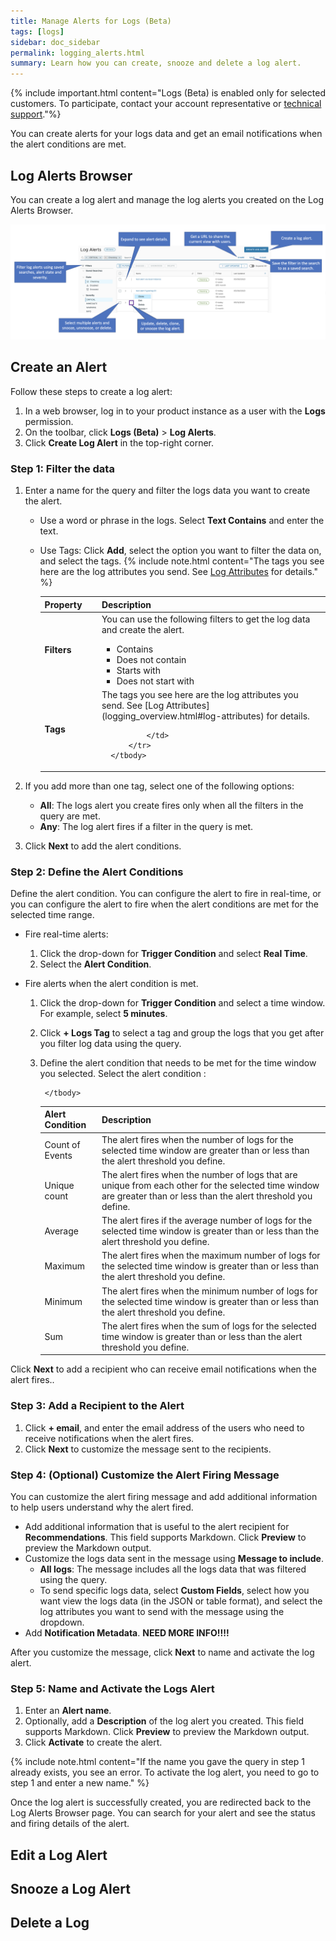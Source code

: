 ```yaml
---
title: Manage Alerts for Logs (Beta)
tags: [logs]
sidebar: doc_sidebar
permalink: logging_alerts.html
summary: Learn how you can create, snooze and delete a log alert.
---
```


{% include important.html content="Logs (Beta) is enabled only for selected customers. To participate, contact your account representative or [technical support](wavefront_support_feedback.html#support)."%}

You can create alerts for your logs data and get an email notifications when the alert conditions are met.

## Log Alerts Browser

You can create a log alert and manage the log alerts you created on the Log Alerts Browser.

![An annotated screenshot of the log alert browser.](images/logging_log_alerts_borwser.png)

## Create an Alert

Follow these steps to create a log alert:

1. In a web browser, log in to your product instance as a user with the **Logs** permission.
1. On the toolbar, click **Logs (Beta)** > **Log Alerts**.
1. Click **Create Log Alert** in the top-right corner.

### Step 1: Filter the data

1. Enter a name for the query and filter the logs data you want to create the alert.
    * Use a word or phrase in the logs. Select **Text Contains** and enter the text.
    * Use Tags: Click **Add**, select the option you want to filter the data on, and select the tags.
        {% include note.html content="The tags you see here are the log attributes you send. See [Log Attributes](logging_overview.html#log-attributes) for details." %}

        <table style="width: 100%;">
            <thead>
                <tr>
                    <th width="20%">
                        Property
                    </th>
                    <th width="80%">
                        Description
                    </th>
                </tr>
            </thead>
            <tbody>
                <tr>
                    <td>
                        <b> Filters </b>   
                    </td>
                    <td>
                        You can use the following filters to get the log data and create the alert.
                        <ul>
                            <li>
                                Contains
                            </li>
                            <li>
                                Does not contain
                            </li>
                            <li>
                                Starts with
                            </li>
                            <li>
                                Does not start with
                            </li>
                        </ul>
                    </td>
                </tr>
                <tr>
                    <td>
                        <b> Tags </b>
                    </td>
                    <td markdown="span">
                        The tags you see here are the log attributes you send. See [Log Attributes](logging_overview.html#log-attributes) for details.
                                
                    </td>
                </tr>
            </tbody>
        </table>

1. If you add more than one tag, select one of the following options:
    * **All**: The logs alert you create fires only when all the filters in the query are met.
    * **Any**: The log alert fires if a filter in the query is met.

1. Click **Next** to add the alert conditions.

### Step 2: Define the Alert Conditions
Define the alert condition. You can configure the alert to fire in real-time, or you can configure the alert to fire when the alert conditions are met for the selected time range.

* Fire real-time alerts:  
    1. Click the drop-down for **Trigger Condition** and select **Real Time**.
    1. Select the **Alert Condition**.

* Fire alerts when the alert condition is met.
    1. Click the drop-down for **Trigger Condition** and select a time window. For example, select **5 minutes**.
    1. Click **+ Logs Tag** to select a tag and group the logs that you get after you filter log data using the query.
    1. Define the alert condition that needs to be met for the time window you selected. Select the alert condition :
        <table style="width: 100%;">
            <thead>
                <tr>
                    <th width="20%">
                        Alert Condition
                    </th>
                    <th width="80%">
                        Description
                    </th>
                </tr>
            </thead>
            <tbody>
                <tr>
                    <td>
                        Count of Events  
                    </td>
                    <td>
                        The alert fires when the number of logs for the selected time window are greater than or less than the alert threshold you define.  
                    </td>
                </tr>
                <tr>
                    <td>
                        Unique count
                    </td>
                    <td>
                        The alert fires when the number of logs that are unique from each other for the selected time window are greater than or less than the alert threshold you define.          
                    </td>
                </tr>
                <tr>
                    <td>
                        Average
                    </td>
                    <td>
                       The alert fires if the average number of logs for the selected time window is greater than or less than the alert threshold you define.             
                    </td>
                </tr>
                <tr>
                    <td>
                           Maximum
                    </td>
                    <td>
                        The alert fires when the maximum number of logs for the selected time window is greater than or less than the alert threshold you define.       
                    </td>
                </tr>
                <tr>
                    <td>
                        Minimum
                    </td>
                    <td>
                         The alert fires when the minimum number of logs for the selected time window is greater than or less than the alert threshold you define.             
                    </td>
                </tr>
                <tr>
                    <td>
                        Sum
                    </td>
                    <td>
                        The alert fires when the sum of logs for the selected time window is greater than or less than the alert threshold you define.              
                    </td>
                </tr>
                    
            </tbody>
         </table>

Click **Next** to add a recipient who can receive email notifications when the alert fires..

### Step 3: Add a Recipient to the Alert

1. Click **+ email**, and enter the email address of the users who need to receive notifications when the alert fires.
1. Click **Next** to customize the message sent to the recipients.

### Step 4: (Optional) Customize the Alert Firing Message

You can customize the alert firing message and add additional information to help users understand why the alert fired.

* Add additional information that is useful to the alert recipient for **Recommendations**. This field supports Markdown. Click **Preview** to preview the Markdown output.
* Customize the logs data sent in the message using **Message to include**.
    * **All logs**: The message includes all the logs data that was filtered using the query.
    * To send specific logs data, select **Custom Fields**, select how you want view the logs data (in the JSON or table format), and select the log attributes you want to send with the message using the dropdown.
* Add **Notification Metadata**. **NEED MORE INFO!!!!**

After you customize the message, click **Next** to name and activate the log alert.

### Step 5: Name and Activate the Logs Alert

1. Enter an **Alert name**.
1. Optionally, add a **Description** of the log alert you created. This field supports Markdown. Click **Preview** to preview the Markdown output.
1. Click **Activate** to create the alert.

{% include note.html content="If the name you gave the query in step 1 already exists, you see an error. To activate the log alert, you need to go to step 1 and enter a new name." %}

Once the log alert is successfully created, you are redirected back to the Log Alerts Browser page. You can search for your alert and see the status and firing details of the alert.

## Edit a Log Alert


## Snooze a Log Alert

## Delete a Log